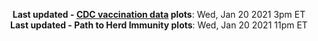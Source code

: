 <p align="center">
    <b>Last updated - <a href="https://covid.cdc.gov/covid-data-tracker/#vaccinations" target="_blank">CDC vaccination data</a> plots</b>: Wed, Jan 20 2021 3pm ET<br>
    <b>Last updated - Path to Herd Immunity plots</b>: Wed, Jan 20 2021 11pm ET
    </p>
